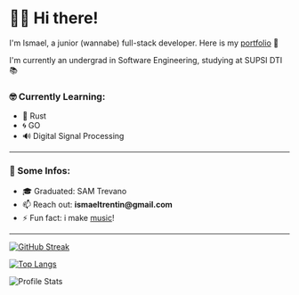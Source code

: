 # 👋🏻 Hi there!

I'm Ismael, a junior (wannabe) full-stack developer.
Here is my [portfolio](https://priisma.dev) 💼

I'm currently an undergrad in Software Engineering, studying at SUPSI DTI 📚

### 🤓 Currently Learning:

* 🦀 Rust
* 🌀 GO
* 🔊 Digital Signal Processing

---

### 🔎 Some Infos:

- 🎓 Graduated: SAM Trevano
- 📫 Reach out: __ismaeltrentin@gmail.com__
- ⚡ Fun fact: i make [music](https://open.spotify.com/artist/31XTo0LqE2aTybO66R3tBy)!

---

[![GitHub Streak](http://github-readme-streak-stats.herokuapp.com?user=IsmaelTrentin&theme=tokyonight)](https://git.io/streak-stats)

[![Top Langs](https://github-readme-stats-phi-olive-85.vercel.app/api/top-langs/?username=IsmaelTrentin&layout=compact&theme=tokyonight)](https://github.com/anuraghazra/github-readme-stats)

![Profile Stats](https://github-readme-stats-phi-olive-85.vercel.app/api?username=IsmaelTrentin&count_private=true&show_icons=true&theme=tokyonight)
